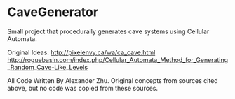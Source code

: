 # CaveGenerator
Small project that procedurally generates cave systems using Cellular Automata.

Original Ideas: http://pixelenvy.ca/wa/ca_cave.html
http://roguebasin.com/index.php/Cellular_Automata_Method_for_Generating_Random_Cave-Like_Levels

All Code Written By Alexander Zhu. Original concepts from sources cited above, but no code was copied from these sources.
